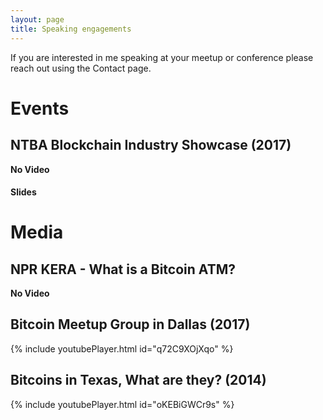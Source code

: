 ```yaml
---
layout: page
title: Speaking engagements
---
```


If you are interested in me speaking at your meetup or conference please reach out using the Contact page.

# Events

## NTBA Blockchain Industry Showcase (2017)
**No Video**
#### Slides

# Media

## NPR KERA - What is a Bitcoin ATM?
**No Video**

## Bitcoin Meetup Group in Dallas (2017)
{% include youtubePlayer.html id="q72C9XOjXqo" %}

## Bitcoins in Texas, What are they? (2014)
{% include youtubePlayer.html id="oKEBiGWCr9s" %}


